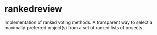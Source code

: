 # rankedreview

Implementation of ranked voting methods. A transparent way to select a maximally-preferred project(s) from a set of ranked lists of projects.
